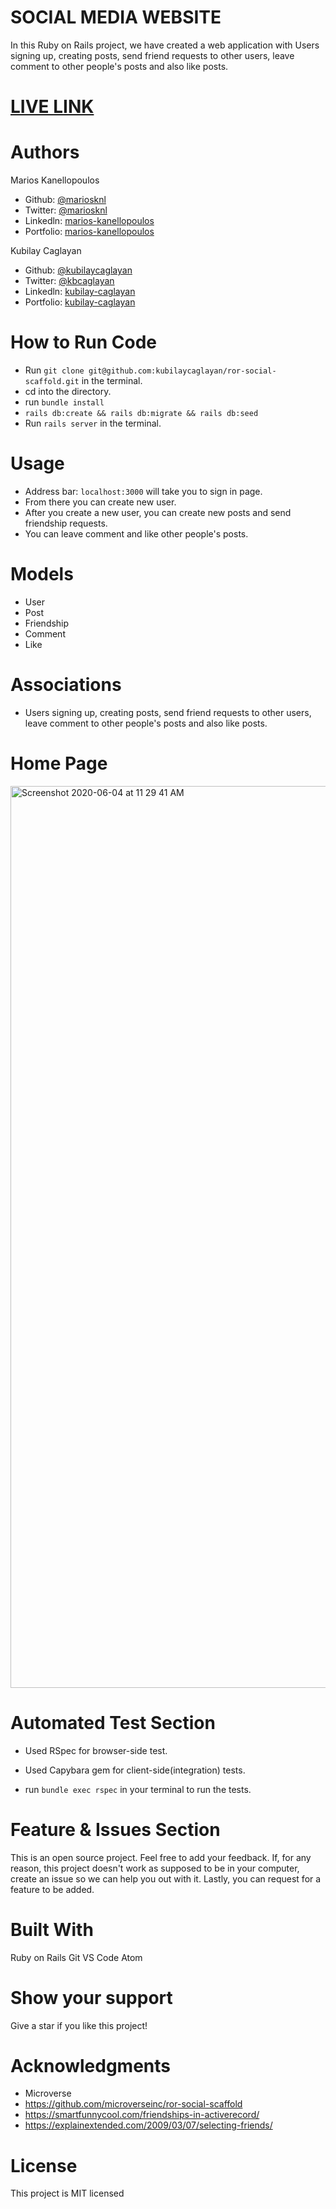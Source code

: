 # SOCIAL MEDIA WEBSITE

In this Ruby on Rails project, we have created a web application with Users signing up, creating posts, send friend requests to other users, leave comment to other people's posts and also like posts. 


# [LIVE LINK](http://stay-in-touch1987.herokuapp.com/)

# Authors

Marios Kanellopoulos
- Github: [@mariosknl](https://github.com/mariosknl)
- Twitter: [@mariosknl](https://twitter.com/MariosKnl)
- Linkedln: [marios-kanellopoulos](https://www.linkedin.com/in/marios-kanellopoulos)
- Portfolio: [marios-kanellopoulos](https://marioskanellopoulos.com/)

Kubilay Caglayan
- Github: [@kubilaycaglayan](https://github.com/kubilaycaglayan)
- Twitter: [@kbcaglayan](https://twitter.com/kbcaglayan)
- Linkedln: [kubilay-caglayan](https://www.linkedin.com/in/kubilaycaglayan/)
- Portfolio: [kubilay-caglayan](https://kubilaycaglayan.com//)

# How to Run Code
- Run `git clone git@github.com:kubilaycaglayan/ror-social-scaffold.git` in the terminal.
- cd into the directory.
- run `bundle install`
- `rails db:create && rails db:migrate && rails db:seed`
- Run `rails server` in the terminal.

# Usage
- Address bar: `localhost:3000` will take you to sign in page.
- From there you can create new user.
- After you create a new user, you can create new posts and send friendship requests.
- You can leave comment and like other people's posts.

# Models
- User
- Post
- Friendship
- Comment
- Like

# Associations
- Users signing up, creating posts, send friend requests to other users, leave comment to other people's posts and also like posts.



# Home Page
<img width="1443" alt="Screenshot 2020-06-04 at 11 29 41 AM" src="https://user-images.githubusercontent.com/50610396/83735770-7432ae00-a659-11ea-95bc-bedc5c36431d.png">

# Automated Test Section
- Used RSpec for browser-side test.
- Used Capybara gem for client-side(integration) tests.

- run `bundle exec rspec` in your terminal to run the tests.


# Feature & Issues Section
This is an open source project. Feel free to add your feedback. If, for any reason, this project doesn't work as supposed to be in your computer, create an issue so we can help you out with it. Lastly, you can request for a feature to be added.


# Built With

Ruby on Rails
Git
VS Code
Atom


# Show your support
Give a star if you like this project!

# Acknowledgments
- Microverse
- https://github.com/microverseinc/ror-social-scaffold
- https://smartfunnycool.com/friendships-in-activerecord/
- https://explainextended.com/2009/03/07/selecting-friends/

# License
This project is MIT licensed
